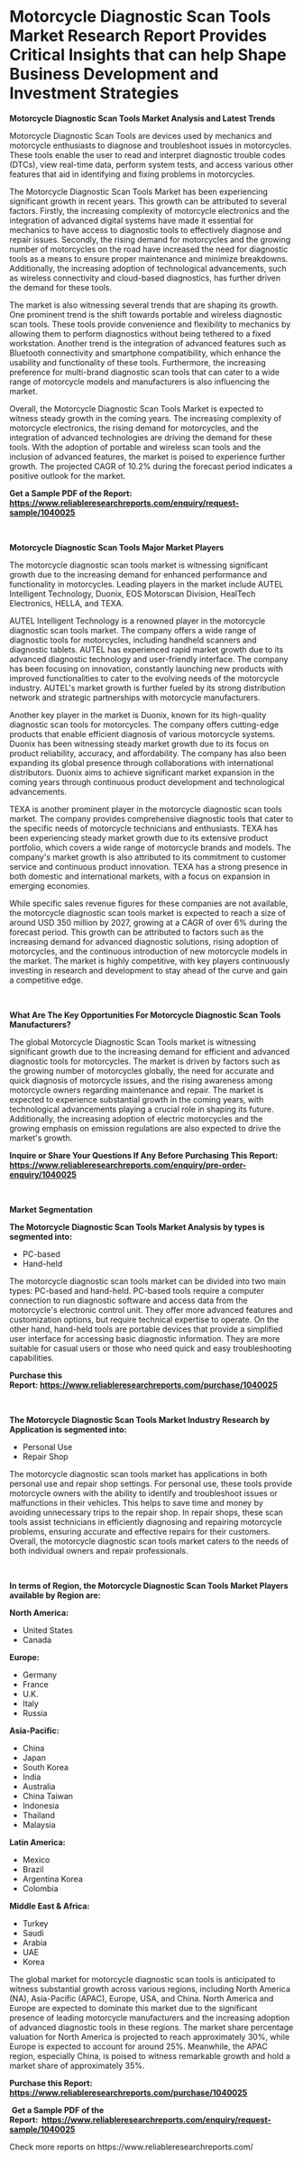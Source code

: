 <p><h1>Motorcycle Diagnostic Scan Tools Market Research Report Provides Critical Insights that can help Shape Business Development and Investment Strategies</h1></p><p><strong>Motorcycle Diagnostic Scan Tools Market Analysis and Latest Trends</strong></p>
<p><p>Motorcycle Diagnostic Scan Tools are devices used by mechanics and motorcycle enthusiasts to diagnose and troubleshoot issues in motorcycles. These tools enable the user to read and interpret diagnostic trouble codes (DTCs), view real-time data, perform system tests, and access various other features that aid in identifying and fixing problems in motorcycles.</p><p>The Motorcycle Diagnostic Scan Tools Market has been experiencing significant growth in recent years. This growth can be attributed to several factors. Firstly, the increasing complexity of motorcycle electronics and the integration of advanced digital systems have made it essential for mechanics to have access to diagnostic tools to effectively diagnose and repair issues. Secondly, the rising demand for motorcycles and the growing number of motorcycles on the road have increased the need for diagnostic tools as a means to ensure proper maintenance and minimize breakdowns. Additionally, the increasing adoption of technological advancements, such as wireless connectivity and cloud-based diagnostics, has further driven the demand for these tools.</p><p>The market is also witnessing several trends that are shaping its growth. One prominent trend is the shift towards portable and wireless diagnostic scan tools. These tools provide convenience and flexibility to mechanics by allowing them to perform diagnostics without being tethered to a fixed workstation. Another trend is the integration of advanced features such as Bluetooth connectivity and smartphone compatibility, which enhance the usability and functionality of these tools. Furthermore, the increasing preference for multi-brand diagnostic scan tools that can cater to a wide range of motorcycle models and manufacturers is also influencing the market.</p><p>Overall, the Motorcycle Diagnostic Scan Tools Market is expected to witness steady growth in the coming years. The increasing complexity of motorcycle electronics, the rising demand for motorcycles, and the integration of advanced technologies are driving the demand for these tools. With the adoption of portable and wireless scan tools and the inclusion of advanced features, the market is poised to experience further growth. The projected CAGR of 10.2% during the forecast period indicates a positive outlook for the market.</p></p>
<p><strong>Get a Sample PDF of the Report:&nbsp; <a href="https://www.reliableresearchreports.com/enquiry/request-sample/1040025">https://www.reliableresearchreports.com/enquiry/request-sample/1040025</a></strong></p>
<p>&nbsp;</p>
<p><strong>Motorcycle Diagnostic Scan Tools Major Market Players</strong></p>
<p><p>The motorcycle diagnostic scan tools market is witnessing significant growth due to the increasing demand for enhanced performance and functionality in motorcycles. Leading players in the market include AUTEL Intelligent Technology, Duonix, EOS Motorscan Division, HealTech Electronics, HELLA, and TEXA.</p><p>AUTEL Intelligent Technology is a renowned player in the motorcycle diagnostic scan tools market. The company offers a wide range of diagnostic tools for motorcycles, including handheld scanners and diagnostic tablets. AUTEL has experienced rapid market growth due to its advanced diagnostic technology and user-friendly interface. The company has been focusing on innovation, constantly launching new products with improved functionalities to cater to the evolving needs of the motorcycle industry. AUTEL's market growth is further fueled by its strong distribution network and strategic partnerships with motorcycle manufacturers.</p><p>Another key player in the market is Duonix, known for its high-quality diagnostic scan tools for motorcycles. The company offers cutting-edge products that enable efficient diagnosis of various motorcycle systems. Duonix has been witnessing steady market growth due to its focus on product reliability, accuracy, and affordability. The company has also been expanding its global presence through collaborations with international distributors. Duonix aims to achieve significant market expansion in the coming years through continuous product development and technological advancements.</p><p>TEXA is another prominent player in the motorcycle diagnostic scan tools market. The company provides comprehensive diagnostic tools that cater to the specific needs of motorcycle technicians and enthusiasts. TEXA has been experiencing steady market growth due to its extensive product portfolio, which covers a wide range of motorcycle brands and models. The company's market growth is also attributed to its commitment to customer service and continuous product innovation. TEXA has a strong presence in both domestic and international markets, with a focus on expansion in emerging economies.</p><p>While specific sales revenue figures for these companies are not available, the motorcycle diagnostic scan tools market is expected to reach a size of around USD 350 million by 2027, growing at a CAGR of over 6% during the forecast period. This growth can be attributed to factors such as the increasing demand for advanced diagnostic solutions, rising adoption of motorcycles, and the continuous introduction of new motorcycle models in the market. The market is highly competitive, with key players continuously investing in research and development to stay ahead of the curve and gain a competitive edge.</p></p>
<p>&nbsp;</p>
<p><strong>What Are The Key Opportunities For Motorcycle Diagnostic Scan Tools Manufacturers?</strong></p>
<p><p>The global Motorcycle Diagnostic Scan Tools market is witnessing significant growth due to the increasing demand for efficient and advanced diagnostic tools for motorcycles. The market is driven by factors such as the growing number of motorcycles globally, the need for accurate and quick diagnosis of motorcycle issues, and the rising awareness among motorcycle owners regarding maintenance and repair. The market is expected to experience substantial growth in the coming years, with technological advancements playing a crucial role in shaping its future. Additionally, the increasing adoption of electric motorcycles and the growing emphasis on emission regulations are also expected to drive the market's growth.</p></p>
<p><strong>Inquire or Share Your Questions If Any Before Purchasing This Report: <a href="https://www.reliableresearchreports.com/enquiry/pre-order-enquiry/1040025">https://www.reliableresearchreports.com/enquiry/pre-order-enquiry/1040025</a></strong></p>
<p>&nbsp;</p>
<p><strong>Market Segmentation</strong></p>
<p><strong>The Motorcycle Diagnostic Scan Tools Market Analysis by types is segmented into:</strong></p>
<p><ul><li>PC-based</li><li>Hand-held</li></ul></p>
<p><p>The motorcycle diagnostic scan tools market can be divided into two main types: PC-based and hand-held. PC-based tools require a computer connection to run diagnostic software and access data from the motorcycle's electronic control unit. They offer more advanced features and customization options, but require technical expertise to operate. On the other hand, hand-held tools are portable devices that provide a simplified user interface for accessing basic diagnostic information. They are more suitable for casual users or those who need quick and easy troubleshooting capabilities.</p></p>
<p><strong>Purchase this Report:&nbsp;<a href="https://www.reliableresearchreports.com/purchase/1040025">https://www.reliableresearchreports.com/purchase/1040025</a></strong></p>
<p>&nbsp;</p>
<p><strong>The Motorcycle Diagnostic Scan Tools Market Industry Research by Application is segmented into:</strong></p>
<p><ul><li>Personal Use</li><li>Repair Shop</li></ul></p>
<p><p>The motorcycle diagnostic scan tools market has applications in both personal use and repair shop settings. For personal use, these tools provide motorcycle owners with the ability to identify and troubleshoot issues or malfunctions in their vehicles. This helps to save time and money by avoiding unnecessary trips to the repair shop. In repair shops, these scan tools assist technicians in efficiently diagnosing and repairing motorcycle problems, ensuring accurate and effective repairs for their customers. Overall, the motorcycle diagnostic scan tools market caters to the needs of both individual owners and repair professionals.</p></p>
<p>&nbsp;</p>
<p><strong>In terms of Region, the Motorcycle Diagnostic Scan Tools Market Players available by Region are:</strong></p>
<p>
    <p> <strong> North America: </strong>
        <ul>
            <li>United States</li>
            <li>Canada</li>
        </ul>
        </p> 
    <p> <strong> Europe: </strong>
        <ul>
            <li>Germany</li>
            <li>France</li>
            <li>U.K.</li>
            <li>Italy</li>
            <li>Russia</li>
        </ul>
        </p> 
    <p> <strong> Asia-Pacific: </strong>
        <ul>
            <li>China</li>
            <li>Japan</li>
            <li>South Korea</li>
            <li>India</li>
            <li>Australia</li>
            <li>China Taiwan</li>
            <li>Indonesia</li>
            <li>Thailand</li>
            <li>Malaysia</li>
        </ul>
        </p> 
    <p> <strong> Latin America: </strong>
        <ul>
            <li>Mexico</li>
            <li>Brazil</li>
            <li>Argentina Korea</li>
            <li>Colombia</li>
        </ul>
        </p> 
    <p> <strong> Middle East & Africa: </strong>
        <ul>
            <li>Turkey</li>
            <li>Saudi</li>
            <li>Arabia</li>
            <li>UAE</li>
            <li>Korea</li>
        </ul>
    </p>
    </p>
<p><p>The global market for motorcycle diagnostic scan tools is anticipated to witness substantial growth across various regions, including North America (NA), Asia-Pacific (APAC), Europe, USA, and China. North America and Europe are expected to dominate this market due to the significant presence of leading motorcycle manufacturers and the increasing adoption of advanced diagnostic tools in these regions. The market share percentage valuation for North America is projected to reach approximately 30%, while Europe is expected to account for around 25%. Meanwhile, the APAC region, especially China, is poised to witness remarkable growth and hold a market share of approximately 35%.</p></p>
<p><strong>Purchase this Report: <a href="https://www.reliableresearchreports.com/purchase/1040025">https://www.reliableresearchreports.com/purchase/1040025</a></strong></p>
<p>&nbsp;<strong>Get a Sample PDF of the Report:&nbsp;&nbsp;<a href="https://www.reliableresearchreports.com/enquiry/request-sample/1040025">https://www.reliableresearchreports.com/enquiry/request-sample/1040025</a></strong></p>
<p><strong></strong></p>
<p>Check more reports on https://www.reliableresearchreports.com/</p>